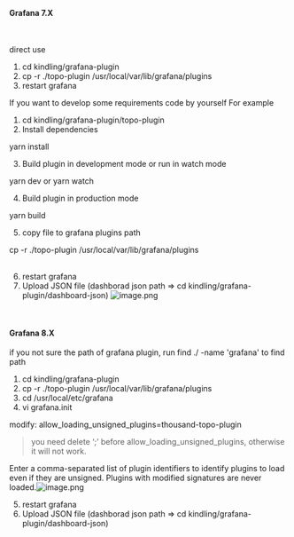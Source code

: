 ​

#### Grafana 7.X
​

direct use


1. cd kindling/grafana-plugin
1. cp -r ./topo-plugin /usr/local/var/lib/grafana/plugins
1. restart grafana



If you want to develop some requirements code by yourself
For example
​


1. cd kindling/grafana-plugin/topo-plugin
1. Install dependencies

yarn install


3. Build plugin in development mode or run in watch mode

yarn dev  or yarn watch
​


4. Build plugin in production mode

yarn build
​


5. copy file to grafana plugins path

cp -r ./topo-plugin /usr/local/var/lib/grafana/plugins	
​


6. restart grafana
6. Upload JSON file  (dashborad json path => cd kindling/grafana-plugin/dashboard-json) ![image.png](https://cdn.nlark.com/yuque/0/2022/png/271213/1642734036300-fe20b3be-3701-4e0c-ad65-672638e361ab.png#clientId=u06dee3dd-ddbb-4&crop=0&crop=0&crop=1&crop=1&from=paste&height=514&id=ud75d3fd5&margin=%5Bobject%20Object%5D&name=image.png&originHeight=514&originWidth=450&originalType=binary&ratio=1&rotation=0&showTitle=false&size=51127&status=done&style=none&taskId=uaf836a04-3e58-4278-b26f-77a735b2429&title=&width=450)

​

#### Grafana 8.X
if you not sure the path of grafana plugin, run    find ./ -name 'grafana'    to find path
​

 

1. cd kindling/grafana-plugin
1. cp -r ./topo-plugin /usr/local/var/lib/grafana/plugins
1. cd /usr/local/etc/grafana
1. vi grafana.init 

modify:  allow_loading_unsigned_plugins=thousand-topo-plugin
> you need delete ‘;’ before allow_loading_unsigned_plugins, otherwise it will not work.

​Enter a comma-separated list of plugin identifiers to identify plugins to load even if they are unsigned. Plugins with modified signatures are never loaded.![image.png](https://cdn.nlark.com/yuque/0/2022/png/271213/1642734375690-5e14781c-0000-4340-b243-301f1928f7b6.png#clientId=u06dee3dd-ddbb-4&crop=0&crop=0&crop=1&crop=1&from=paste&height=398&id=u6af5ba8d&margin=%5Bobject%20Object%5D&name=image.png&originHeight=398&originWidth=2296&originalType=binary&ratio=1&rotation=0&showTitle=false&size=248053&status=done&style=none&taskId=u46a4f255-5f5e-462b-ad42-287b1e19d62&title=&width=2296)

5. restart grafana
5. Upload JSON file  (dashborad json path => cd kindling/grafana-plugin/dashboard-json) 
